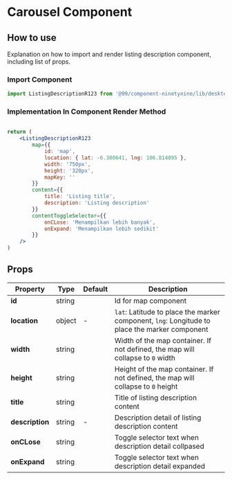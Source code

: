 # Carousel Component

## How to use
Explanation on how to import and render listing description component, including list of props.

### Import Component

```jsx
import ListingDescriptionR123 from '@99/component-ninetynine/lib/desktop-site/organisms/listing-description-r123/ListingDescriptionR123.component'
```

### Implementation In Component Render Method
```jsx

return (
    <ListingDescriptionR123
        map={{
            id: 'map',
            location: { lat: -6.300641, lng: 106.814095 },
            width: '750px',
            height: '320px',
            mapKey: ''
        }}
        content={{
            title: 'Listing title',
            description: 'Listing description'
        }}
        contentToggleSelector={{
            onCLose: 'Menampilkan lebih banyak',
            onExpand: 'Menampilkan lebih sedikit'
        }}
    />
)
```

## Props

| Property | Type | Default | Description |
|-------|-----------|---------|-----------|
|**id**|string||Id for map component|
|**location**|object|-|`lat`: Latitude to place the marker component, `lng`: Longitude to place the marker component|
|**width**|string||Width of the map container. If not defined, the map will collapse to `0` width|
|**height**|string||Height of the map container. If not defined, the map will collapse to `0` height|
|**title**|string||Title of listing description content|
|**description**|string|-|Description detail of listing description content|
|**onCLose**|string||Toggle selector text when description detail collpased|
|**onExpand**|string||Toggle selector text when description detail expanded|
